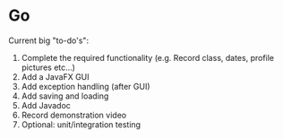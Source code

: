 # Go

Current big "to-do's":

1. Complete the required functionality (e.g. Record class, dates, profile pictures etc...)
2. Add a JavaFX GUI
3. Add exception handling (after GUI)
4. Add saving and loading
5. Add Javadoc
6. Record demonstration video
7. Optional: unit/integration testing
